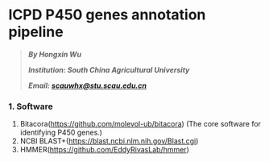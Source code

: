 # ICPD P450 genes annotation pipeline
>_**By Hongxin Wu**_
>
>_**Institution: South China Agricultural University**_
>
>_**Email: scauwhx@stu.scau.edu.cn**_

### 1. Software
1. Bitacora(https://github.com/molevol-ub/bitacora) (The core software for identifying P450 genes.)
2. NCBI BLAST+(https://blast.ncbi.nlm.nih.gov/Blast.cgi)
3. HMMER(https://github.com/EddyRivasLab/hmmer)
